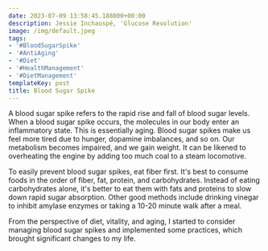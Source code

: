 ```yaml
---
date: 2023-07-09 13:58:45.188000+00:00
description: Jessie Inchauspé, 'Glucose Revolution'
image: /img/default.jpeg
tags:
- '#BloodSugarSpike'
- '#AntiAging'
- '#Diet'
- '#HealthManagement'
- '#DietManagement'
templateKey: post
title: Blood Sugar Spike
---
```

A blood sugar spike refers to the rapid rise and fall of blood sugar levels. When a blood sugar spike occurs, the molecules in our body enter an inflammatory state. This is essentially aging. Blood sugar spikes make us feel more tired due to hunger, dopamine imbalances, and so on. Our metabolism becomes impaired, and we gain weight. It can be likened to overheating the engine by adding too much coal to a steam locomotive.

To easily prevent blood sugar spikes, eat fiber first. It's best to consume foods in the order of fiber, fat, protein, and carbohydrates. Instead of eating carbohydrates alone, it's better to eat them with fats and proteins to slow down rapid sugar absorption. Other good methods include drinking vinegar to inhibit amylase enzymes or taking a 10-20 minute walk after a meal.

From the perspective of diet, vitality, and aging, I started to consider managing blood sugar spikes and implemented some practices, which brought significant changes to my life.